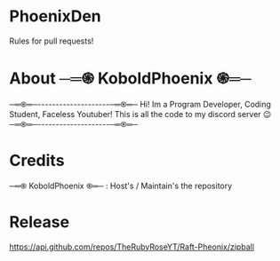 # PhoenixDen
Rules for pull requests!

# About ─═֍ KoboldPhoenix ֍═─
─═֍═─--------------------─═֍═─
Hi! Im a Program Developer, Coding Student, Faceless Youtuber!
This is all the code to my discord server :wink:
─═֍═─--------------------─═֍═─
# Credits
─═֍ KoboldPhoenix ֍═─ : Host's / Maintain's the repository

# Release
https://api.github.com/repos/TheRubyRoseYT/Raft-Pheonix/zipball
